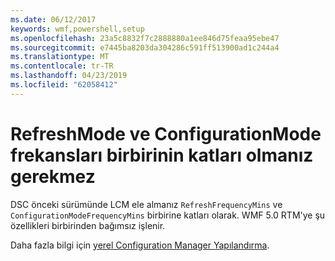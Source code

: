 ```yaml
---
ms.date: 06/12/2017
keywords: wmf,powershell,setup
ms.openlocfilehash: 23a5c8832f7c2888880a1ee846d75feaa95ebe47
ms.sourcegitcommit: e7445ba8203da304286c591ff513900ad1c244a4
ms.translationtype: MT
ms.contentlocale: tr-TR
ms.lasthandoff: 04/23/2019
ms.locfileid: "62058412"
---
```

# <a name="frequencies-for-refreshmode-and-configurationmode-dont-need-to-be-multiples-of-each-other"></a>RefreshMode ve ConfigurationMode frekansları birbirinin katları olmanız gerekmez

DSC önceki sürümünde LCM ele almanız `RefreshFrequencyMins` ve `ConfigurationModeFrequencyMins` birbirine katları olarak. WMF 5.0 RTM'ye şu özellikleri birbirinden bağımsız işlenir.

Daha fazla bilgi için [yerel Configuration Manager Yapılandırma](https://msdn.microsoft.com/powershell/dsc/metaconfig).
